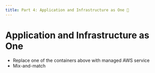 ```yaml
---
title: Part 4: Application and Infrastructure as One 🚧
---
```


# Application and Infrastructure as One

* Replace one of the containers above with managed AWS service
* Mix-and-match

